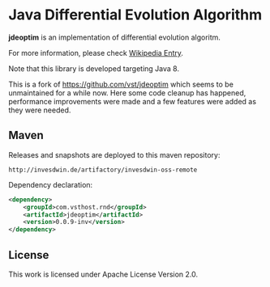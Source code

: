 # Java Differential Evolution Algorithm

**jdeoptim** is an implementation of differential evolution algoritm.

For more information, please check [Wikipedia Entry](http://en.wikipedia.org/wiki/Differential_evolution).

Note that this library is developed targeting Java 8.

This is a fork of https://github.com/vst/jdeoptim which seems to be unmaintained for a while now. Here some code cleanup has happened, 
performance improvements were made and a few features were added as they were needed.

## Maven

Releases and snapshots are deployed to this maven repository:
```
http://invesdwin.de/artifactory/invesdwin-oss-remote
```

Dependency declaration:
```xml
<dependency>
	<groupId>com.vsthost.rnd</groupId>
	<artifactId>jdeoptim</artifactId>
	<version>0.0.9-inv</version>
</dependency>
```

## License

This work is licensed under Apache License Version 2.0.

